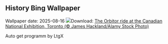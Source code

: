 ## History Bing Wallpaper
Wallpaper date: 2025-08-16
![](https://www.bing.com/th?id=OHR.CNExhibit_EN-CA7387294969_UHD.jpg&w=1000)Download: [The Orbitor ride at the Canadian National Exhibition, Toronto (© James Hackland/Alamy Stock Photo)](https://www.bing.com/th?id=OHR.CNExhibit_EN-CA7387294969_UHD.jpg)

Auto get programm by LtgX
